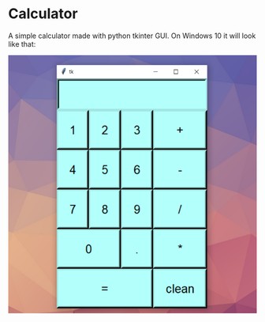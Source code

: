 # Calculator
A simple calculator made with python tkinter GUI.
On Windows 10 it will look like that:

![alt text](https://github.com/25natan/Calculator/blob/main/calculator_img.png?raw=true)
